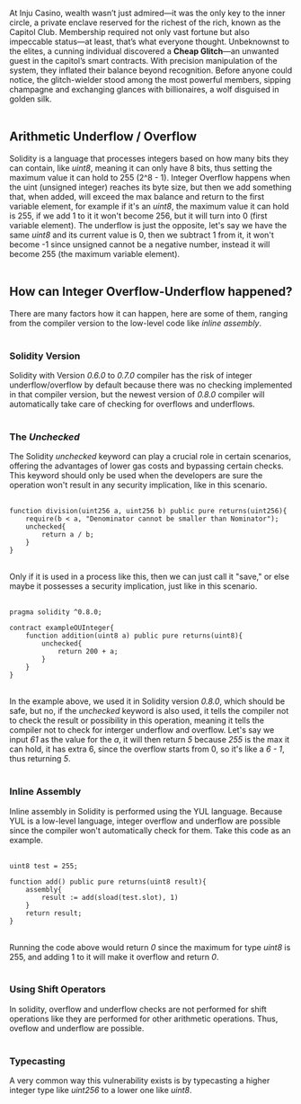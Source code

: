 At Inju Casino, wealth wasn’t just admired—it was the only key to the inner circle, a private enclave reserved for the richest of the rich, known as the Capitol Club. Membership required not only vast fortune but also impeccable status—at least, that’s what everyone thought. Unbeknownst to the elites, a cunning individual discovered a **Cheap Glitch**—an unwanted guest in the capitol’s smart contracts. With precision manipulation of the system, they inflated their balance beyond recognition. Before anyone could notice, the glitch-wielder stood among the most powerful members, sipping champagne and exchanging glances with billionaires, a wolf disguised in golden silk. &nbsp;  
&nbsp;  
## Arithmetic Underflow / Overflow

Solidity is a language that processes integers based on how many bits they can contain, like *uint8*, meaning it can only have 8 bits, thus setting the maximum value it can hold to 255 (2^8 - 1). Integer Overflow happens when the uint (unsigned integer) reaches its byte size, but then we add something that, when added, will exceed the max balance and return to the first variable element, for example if it's an *uint8*, the maximum value it can hold is 255, if we add 1 to it it won't become 256, but it will turn into 0 (first variable element). The underflow is just the opposite, let's say we have the same *uint8* and its current value is 0, then we subtract 1 from it, it won't become -1 since unsigned cannot be a negative number, instead it will become 255 (the maximum variable element). &nbsp;  
&nbsp;  

## How can Integer Overflow-Underflow happened?
There are many factors how it can happen, here are some of them, ranging from the compiler version to the low-level code like *inline assembly*. &nbsp;  
&nbsp;  

### Solidity Version

Solidity with Version *0.6.0* to *0.7.0* compiler has the risk of integer underflow/overflow by default because there was no checking implemented in that compiler version, but the newest version of *0.8.0* compiler will automatically take care of checking for overflows and underflows.&nbsp;  
&nbsp;  
### The *Unchecked*

The Solidity *unchecked* keyword can play a crucial role in certain scenarios, offering the advantages of lower gas costs and bypassing certain checks. This keyword should only be used when the developers are sure the operation won't result in any security implication, like in this scenario. &nbsp;  
&nbsp;  
```solidity
function division(uint256 a, uint256 b) public pure returns(uint256){
    require(b < a, "Denominator cannot be smaller than Nominator");
    unchecked{
        return a / b;
    }
}
```
&nbsp;  
Only if it is used in a process like this, then we can just call it "save," or else maybe it possesses a security implication, just like in this scenario. &nbsp;  
&nbsp;  
```solidity
pragma solidity ^0.8.0;

contract exampleOUInteger{
    function addition(uint8 a) public pure returns(uint8){
        unchecked{
            return 200 + a;
        }
    }
}
```
&nbsp;  
In the example above, we used it in Solidity version *0.8.0*, which should be safe, but no, if the *unchecked* keyword is also used, it tells the compiler not to check the result or possibility in this operation, meaning it tells the compiler not to check for interger underflow and overflow. Let's say we input *61* as the value for the *a*, it will then return *5* because *255* is the max it can hold, it has extra 6, since the overflow starts from 0, so it's like a *6 - 1*, thus returning *5*. &nbsp;  
&nbsp;  

### Inline Assembly
Inline assembly in Solidity is performed using the YUL language. Because YUL is a low-level language, integer overflow and underflow are possible since the compiler won't automatically check for them. Take this code as an example. &nbsp;  
&nbsp;  

```solidity 
uint8 test = 255;

function add() public pure returns(uint8 result){
    assembly{
        result := add(sload(test.slot), 1)
    }
    return result;
}
```
&nbsp;  
Running the code above would return *0* since the maximum for type *uint8* is 255, and adding 1 to it will make it overflow and return *0*. &nbsp;  
&nbsp;  

### Using Shift Operators
In solidity, overflow and underflow checks are not performed for shift operations like they are performed for other arithmetic operations. Thus, oveflow and underflow are possible.&nbsp;  
&nbsp;  

### Typecasting
A very common way this vulnerability exists is by typecasting a higher integer type like *uint256* to a lower one like *uint8*.